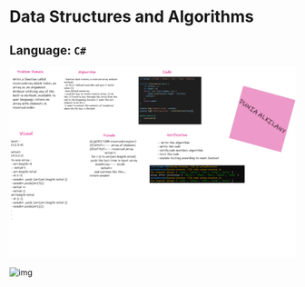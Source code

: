 # Data Structures and Algorithms

## Language: `C#`
![img](401-challenges/arrayReverse/array-reverse.jpg)

![img](https://austinlearningsolutions.com/images/stories/growth-mindset/fixed-vs-growth-mindset.jpg)